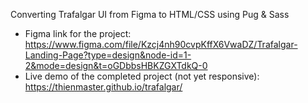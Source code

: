 Converting Trafalgar UI from Figma to HTML/CSS using Pug & Sass
- Figma link for the project: https://www.figma.com/file/Kzcj4nh90cvpKffX6VwaDZ/Trafalgar-Landing-Page?type=design&node-id=1-2&mode=design&t=oGDbbsHBKZGXTdkQ-0
- Live demo of the completed project (not yet responsive): https://thienmaster.github.io/trafalgar/
